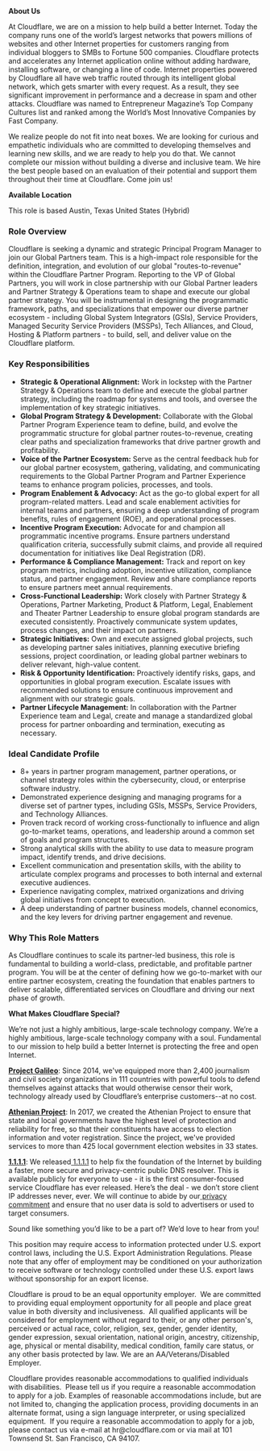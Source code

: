 <div class="content-intro">
	<div><strong>About Us</strong></div>
	<div>
		<p>At Cloudflare, we are on a mission to help build a better Internet. Today the company runs one of the world’s largest networks that powers millions of websites and other Internet properties for customers ranging from individual bloggers to SMBs to Fortune 500 companies. Cloudflare protects and accelerates any Internet application online without adding hardware, installing software, or changing a line of code. Internet properties powered by Cloudflare all have web traffic routed through its intelligent global network, which gets smarter with every request. As a result, they see significant improvement in performance and a decrease in spam and other attacks. Cloudflare was named to Entrepreneur Magazine’s Top Company Cultures list and ranked among the World’s Most Innovative Companies by Fast Company.&nbsp;</p>
		<p><span style="font-weight: 400;">We realize people do not fit into neat boxes. We are looking for curious and empathetic individuals who are committed to developing themselves and learning new skills, and we are ready to help you do that. We cannot complete our mission without building a diverse and inclusive team. We hire the best people based on an evaluation of their potential and support them throughout their time at Cloudflare. Come join us!&nbsp;</span></p>
	</div>
</div>
<p><strong>Available Location</strong></p>
<p>This role is based Austin, Texas United States (Hybrid)</p>
<h3><strong>Role Overview</strong></h3>
<p>Cloudflare is seeking a dynamic and strategic Principal Program Manager to join our Global Partners team. This is a high-impact role responsible for the definition, integration, and evolution of our global "routes-to-revenue" within the Cloudflare Partner Program. Reporting to the VP of Global Partners, you will work in close partnership with our Global Partner leaders and Partner Strategy &amp; Operations team to shape and execute our global partner strategy. You will be instrumental in designing the programmatic framework, paths, and specializations that empower our diverse partner ecosystem - including Global System Integrators (GSIs), Service Providers, Managed Security Service Providers (MSSPs), Tech Alliances, and Cloud, Hosting &amp; Platform partners - to build, sell, and deliver value on the Cloudflare platform.</p>
<h3><strong>Key Responsibilities</strong></h3>
<ul>
	<li><strong>Strategic &amp; Operational Alignment:</strong> Work in lockstep with the Partner Strategy &amp; Operations team to define and execute the global partner strategy, including the roadmap for systems and tools, and oversee the implementation of key strategic initiatives.</li>
	<li><strong>Global Program Strategy &amp; Development:</strong> Collaborate with the Global Partner Program Experience team to define, build, and evolve the programmatic structure for global partner routes-to-revenue, creating clear paths and specialization frameworks that drive partner growth and profitability.</li>
	<li><strong>Voice of the Partner Ecosystem:</strong> Serve as the central feedback hub for our global partner ecosystem, gathering, validating, and communicating requirements to the Global Partner Program and Partner Experience teams to enhance program policies, processes, and tools.</li>
	<li><strong>Program Enablement &amp; Advocacy:</strong> Act as the go-to global expert for all program-related matters. Lead and scale enablement activities for internal teams and partners, ensuring a deep understanding of program benefits, rules of engagement (ROE), and operational processes.</li>
	<li><strong>Incentive Program Execution:</strong> Advocate for and champion all programmatic incentive programs. Ensure partners understand qualification criteria, successfully submit claims, and provide all required documentation for initiatives like Deal Registration (DR).</li>
	<li><strong>Performance &amp; Compliance Management:</strong> Track and report on key program metrics, including adoption, incentive utilization, compliance status, and partner engagement. Review and share compliance reports to ensure partners meet annual requirements.</li>
	<li><strong>Cross-Functional Leadership:</strong> Work closely with Partner Strategy &amp; Operations, Partner Marketing, Product &amp; Platform, Legal, Enablement and Theater Partner Leadership to ensure global program standards are executed consistently. Proactively communicate system updates, process changes, and their impact on partners.</li>
	<li><strong>Strategic Initiatives:</strong> Own and execute assigned global projects, such as developing partner sales initiatives, planning executive briefing sessions, project coordination, or leading global partner webinars to deliver relevant, high-value content.</li>
	<li><strong>Risk &amp; Opportunity Identification:</strong> Proactively identify risks, gaps, and opportunities in global program execution. Escalate issues with recommended solutions to ensure continuous improvement and alignment with our strategic goals.</li>
	<li><strong>Partner Lifecycle Management:</strong> In collaboration with the Partner Experience team and Legal, create and manage a standardized global process for partner onboarding and termination, executing as necessary.</li>
</ul>
<h3><strong>Ideal Candidate Profile</strong></h3>
<ul>
	<li>8+ years in partner program management, partner operations, or channel strategy roles within the cybersecurity, cloud, or enterprise software industry.</li>
	<li>Demonstrated experience designing and managing programs for a diverse set of partner types, including GSIs, MSSPs, Service Providers, and Technology Alliances.</li>
	<li>Proven track record of working cross-functionally to influence and align go-to-market teams, operations, and leadership around a common set of goals and program structures.</li>
	<li>Strong analytical skills with the ability to use data to measure program impact, identify trends, and drive decisions.</li>
	<li>Excellent communication and presentation skills, with the ability to articulate complex programs and processes to both internal and external executive audiences.</li>
	<li>Experience navigating complex, matrixed organizations and driving global initiatives from concept to execution.</li>
	<li>A deep understanding of partner business models, channel economics, and the key levers for driving partner engagement and revenue.</li>
</ul>
<h3><strong>Why This Role Matters</strong></h3>
<p>As Cloudflare continues to scale its partner-led business, this role is fundamental to building a world-class, predictable, and profitable partner program. You will be at the center of defining how we go-to-market with our entire partner ecosystem, creating the foundation that enables partners to deliver scalable, differentiated services on Cloudflare and driving our next phase of growth.</p>
<div class="content-conclusion">
	<p><strong>What Makes Cloudflare Special?</strong></p>
	<p><span style="font-weight: 400;">We’re not just a highly ambitious, large-scale technology company. We’re a highly ambitious, large-scale technology company with a soul. Fundamental to our mission to help build a better Internet is protecting the free and open Internet.</span></p>
	<p><a href="https://blog.cloudflare.com/protecting-free-expression-online/"><strong>Project Galileo</strong></a><span style="font-weight: 400;">: Since 2014, we've equipped more than 2,400 journalism and civil society organizations in 111 countries with powerful tools to defend themselves against attacks that would otherwise censor their work, technology already used by Cloudflare’s enterprise customers--at no cost.</span></p>
	<p><strong><a href="https://www.cloudflare.com/athenian/">Athenian Project</a></strong><span style="font-weight: 400;">: In 2017, we created the Athenian Project to ensure that state and local governments have the highest level of protection and reliability for free, so that their constituents have access to election information and voter registration. Since the project, we've provided services to more than 425 local government election websites in 33 states.</span></p>
	<p><a href="https://1.1.1.1/"><strong>1.1.1.1</strong></a><span style="font-weight: 400;">: We released</span><a href="https://1.1.1.1/"> <span style="font-weight: 400;">1.1.1.1</span></a><span style="font-weight: 400;"> to help fix the foundation of the Internet by building a faster, more secure and privacy-centric public DNS resolver. This is available publicly for everyone to use - it is the first consumer-focused service Cloudflare has ever released. Here’s the deal - we don’t store client IP addresses never, ever. We will continue to abide by our</span><a href="https://developers.cloudflare.com/1.1.1.1/privacy/public-dns-resolver"> privacy commitment</a><span style="font-weight: 400;"> and ensure that no user data is sold to advertisers or used to target consumers.</span></p>
	<p><span style="font-weight: 400;">Sound like something you’d like to be a part of? We’d love to hear from you!</span></p>
	<p><span style="font-weight: 400;">This position may require access to information protected under U.S. export control laws, including the U.S. Export Administration Regulations. Please note that any offer of employment may be conditioned on your authorization to receive software or technology controlled under these U.S. export laws without sponsorship for an export license.</span></p>
	<p><span style="font-weight: 400;">Cloudflare is proud to be an equal opportunity employer. &nbsp;We are committed to providing equal employment opportunity for all people and place great value in both diversity and inclusiveness. &nbsp;All qualified applicants will be considered for employment without regard to their, or any other person's, perceived or actual</span> <span style="font-weight: 400;">race, color, religion, sex, gender, gender identity, gender expression, sexual orientation, national origin, ancestry, citizenship, age, physical or mental disability, medical condition, family care status, or any other basis protected by law. </span><span style="font-weight: 400;">We are an AA/Veterans/Disabled Employer.</span></p>
	<p><span style="font-weight: 400;">Cloudflare provides reasonable accommodations to qualified individuals with disabilities. &nbsp;Please tell us if you require a reasonable accommodation to apply for a job. Examples of reasonable accommodations include, but are not limited to, changing the application process, providing documents in an alternate format, using a sign language interpreter, or using specialized equipment. &nbsp;If you require a reasonable accommodation to apply for a job, please contact us via e-mail at </span><span style="font-weight: 400;">hr@cloudflare.com</span><span style="font-weight: 400;"> or via mail at 101 Townsend St. San Francisco, CA 94107.</span></p>
</div>